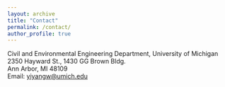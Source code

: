 ```yaml
---
layout: archive
title: "Contact"
permalink: /contact/
author_profile: true
---
```

Civil and Environmental Engineering Department, University of Michigan<br>
2350 Hayward St., 1430 GG Brown Bldg.<br>
Ann Arbor, MI 48109<br>
Email: yiyangw@umich.edu

